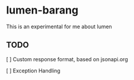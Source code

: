 # lumen-barang
This is an experimental for me about lumen

## TODO

[  ] Custom response format, based on jsonapi.org

[  ] Exception Handling

